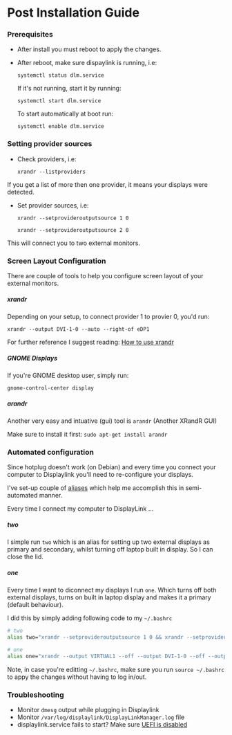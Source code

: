 # Post Installation Guide

### Prerequisites


* After install you must reboot to apply the changes.

* After reboot, make sure dispaylink is running, i.e:

  ```systemctl status dlm.service```
  
  If it's not running, start it by running:
  
  ```systemctl start dlm.service```
  
  To start automatically at boot run:
  
  ```systemctl enable dlm.service```

### Setting provider sources

* Check providers, i.e:

  ```xrandr --listproviders```

If you get a list of more then one provider, it means your displays were detected.

* Set provider sources, i.e:
   ```
   xrandr --setprovideroutputsource 1 0
   
   xrandr --setprovideroutputsource 2 0
    ```
This will connect you to two external monitors. 

### Screen Layout Configuration

There are couple of tools to help you configure screen layout of your external monitors.

##### xrandr

Depending on your setup, to connect provider 1 to provier 0, you'd run:

```xrandr --output DVI-1-0 --auto --right-of eDP1```

For further reference I suggest reading: 
[How to use xrandr](https://pkg-xorg.alioth.debian.org/howto/use-xrandr.html)

##### GNOME Displays

If you're GNOME desktop user, simply run:

```gnome-control-center display```

##### arandr

Another very easy and intuative (gui) tool is ```arandr``` (Another XRandR GUI) 

Make sure to install it first: ```sudo apt-get install arandr```

### Automated configuration

Since hotplug doesn't work (on Debian) and every time you connect your computer to Displaylink you'll need to re-configure your displays.

I've set-up couple of [aliases](http://www.linfo.org/alias.html) which help me accomplish this in semi-automated manner.

Every time I connect my computer to DisplayLink ...

##### two

I simple run ```two``` which is an alias for setting up two external displays as primary and secondary, whilst turning off laptop built in display. So I can close the lid.

##### one

Every time I want to diconnect my displays I run ```one```. Which turns off both external displays, turns on built in laptop display and makes it a primary (default behaviour).

I did this by simply adding following code to my ```~/.bashrc```

```bash
# two
alias two="xrandr --setprovideroutputsource 1 0 && xrandr --setprovideroutputsource 2 0 && xrandr --output VIRTUAL1 --off --output DVI-1-0 --primary --auto --pos 0x0 --rotate normal --output DP1 --off --output HDMI2 --off --output HDMI1 --off --output eDP1 --off --output DVI-2-1 --auto --pos 1680x0 --rotate normal"

# one
alias one="xrandr --output VIRTUAL1 --off --output DVI-1-0 --off --output DP1 --off --output HDMI2 --off --output HDMI1 --off --output eDP1 --primary --mode 1366x768 --pos 0x0 --rotate normal --output DVI-2-1 --off"
```

Note, in case you're editting ```~/.bashrc```, make sure you run ```source ~/.bashrc``` to appy the changes without having to log in/out.

### Troubleshooting

* Monitor ```dmesg``` output while plugging in Displaylink
* Monitor ```/var/log/displaylink/DisplayLinkManager.log``` file
* displaylink.service fails to start? Make sure [UEFI is disabled](https://github.com/AdnanHodzic/displaylink-debian/issues/15)
